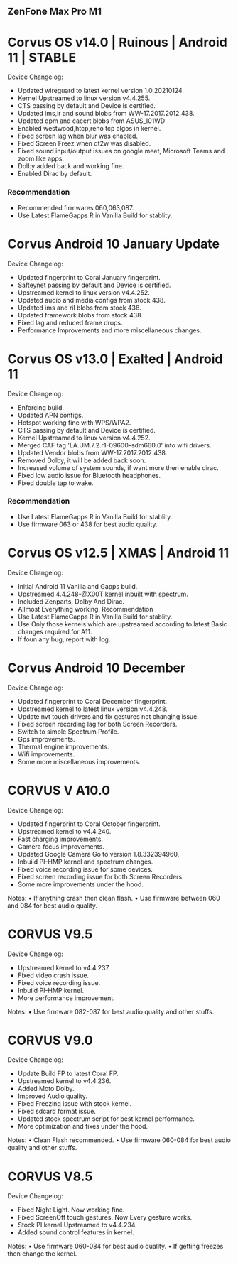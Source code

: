 ## ZenFone Max Pro M1

# Corvus OS v14.0 | Ruinous | Android 11 | STABLE
Device Changelog:
- Updated wireguard to latest kernel version 1.0.20210124.
- Kernel Upstreamed to linux version v4.4.255.
- CTS passing by default and Device is certified.
- Updated ims,ir and sound blobs from WW-17.2017.2012.438.
- Updated dpm and cacert blobs from ASUS_I01WD
- Enabled westwood,htcp,reno tcp algos in kernel.
- Fixed screen lag when blur was enabled.
- Fixed Screen Freez when dt2w was disabled.
- Fixed sound input/output issues on google meet,
  Microsoft Teams and zoom like apps.
- Dolby added back and working fine.
- Enabled Dirac by default.
### Recommendation
- Recommended firmwares 060,063,087.
- Use Latest FlameGapps R in Vanilla Build for stablity.

# Corvus Android 10 January Update
Device Changelog:
- Updated fingerprint to Coral January fingerprint.
- Safteynet passing by default and Device is certified.
- Upstreamed kernel to linux version v4.4.252.
- Updated audio and media configs from stock 438.
- Updated ims and ril blobs from stock 438.
- Updated framework blobs from stock 438.
- Fixed lag and reduced frame drops.
- Performance Improvements and more miscellaneous changes.

# Corvus OS v13.0 | Exalted | Android 11
Device Changelog:
- Enforcing build.
- Updated APN configs.
- Hotspot working fine with WPS/WPA2.
- CTS passing by default and Device is certified.
- Kernel Upstreamed to linux version v4.4.252.
- Merged CAF tag 'LA.UM.7.2.r1-09600-sdm660.0' into wifi drivers.
- Updated Vendor blobs from WW-17.2017.2012.438.
- Removed Dolby, it will be added back soon.
- Increased volume of system sounds, if want more then enable dirac.
- Fixed low audio issue for Bluetooth headphones.
- Fixed double tap to wake.
### Recommendation
- Use Latest FlameGapps R in Vanilla Build for stablity.
- Use firmware 063 or 438 for best audio quality.

# Corvus OS v12.5 | XMAS | Android 11
Device Changelog:
- Initial Android 11 Vanilla and Gapps build.
- Upstreamed 4.4.248-@X00T kernel inbuilt with spectrum.
- Included Zenparts, Dolby And Dirac.
- Allmost Everything working.
Recommendation
- Use Latest FlameGapps R in Vanilla Build for stablity.
- Use Only those kernels which are upstreamed according to latest Basic changes required for A11.
- If foun any bug, report with log.

# Corvus Android 10 December
Device Changelog:
- Updated fingerprint to Coral December fingerprint.
- Upstreamed kernel to latest linux version v4.4.248.
- Update nvt touch drivers and fix gestures not changing issue.
- Fixed screen recording lag for both Screen Recorders.
- Switch to simple Spectrum Profile.
- Gps improvements.
- Thermal engine improvements.
- Wifi improvements.
- Some more miscellaneous improvements.


# CORVUS V A10.0
Device Changelog:
- Updated fingerprint to Coral October fingerprint.
- Upstreamed kernel to v4.4.240.
- Fast charging improvements.
- Camera focus improvements.
- Updated Google Camera Go to version 1.8.332394960.
- Inbuild PI-HMP kernel and spectrum changes.
- Fixed voice recording issue for some devices.
- Fixed screen recording issue for both Screen Recorders.
- Some more improvements under the hood.

Notes:
• If anything crash then clean flash.
• Use firmware between 060 and 084 for best audio quality.

# CORVUS V9.5
Device Changelog:
- Upstreamed kernel to v4.4.237.
- Fixed video crash issue.
- Fixed voice recording issue.
- Inbuild PI-HMP kernel.
- More performance improvement.

Notes:
• Use firmware 082-087 for best audio quality and other stuffs.

# CORVUS V9.0
Device Changelog:
- Update Build FP to latest Coral FP.
- Upstreamed kernel to v4.4.236.
- Added Moto Dolby.
- Improved Audio quality.
- Fixed Freezing issue with stock kernel.
- Fixed sdcard format issue.
- Updated stock spectrum script for best kernel performance.
- More optimization and fixes under the hood.

Notes:
• Clean Flash recommended.
• Use firmware 060-084 for best audio quality and other stuffs.

# CORVUS V8.5
Device Changelog:
- Fixed Night Light. Now working fine.
- Fixed ScreenOff touch gestures. Now Every gesture works.
- Stock PI kernel Upstreamed to v4.4.234.
- Added sound control features in kernel.

Notes:
• Use firmware 060-084 for best audio quality.
• If getting freezes then change the kernel.
